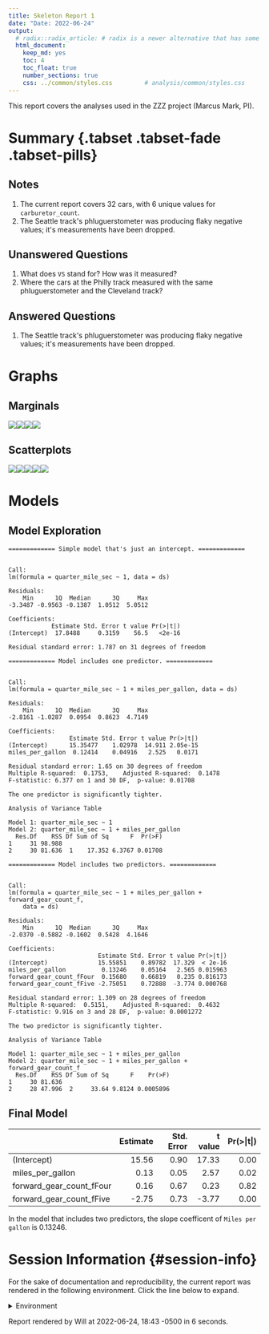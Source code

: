 ```yaml
---
title: Skeleton Report 1
date: "Date: 2022-06-24"
output:
  # radix::radix_article: # radix is a newer alternative that has some advantages over `html_document`.
  html_document:
    keep_md: yes
    toc: 4
    toc_float: true
    number_sections: true
    css: ../common/styles.css         # analysis/common/styles.css
---
```


This report covers the analyses used in the ZZZ project (Marcus Mark, PI).

<!--  Set the working directory to the repository's base directory; this assumes the report is nested inside of two directories.-->


<!-- Set the report-wide options, and point to the external code file. -->


<!-- Load 'sourced' R files.  Suppress the output when loading sources. -->


<!-- Load packages, or at least verify they're available on the local machine.  Suppress the output when loading packages. -->


<!-- Load any global functions and variables declared in the R file.  Suppress the output. -->


<!-- Declare any global functions specific to a Rmd output.  Suppress the output. -->


<!-- Load the datasets.   -->


<!-- Tweak the datasets.   -->


Summary {.tabset .tabset-fade .tabset-pills}
===========================================================================

Notes
---------------------------------------------------------------------------

1. The current report covers 32 cars, with 6 unique values for `carburetor_count`.
1. The Seattle track's phluguerstometer was producing flaky negative values; it's measurements have been dropped.


Unanswered Questions
---------------------------------------------------------------------------

1. What does `VS` stand for?  How was it measured?
1. Where the cars at the Philly track measured with the same phluguerstometer and the Cleveland track?


Answered Questions
---------------------------------------------------------------------------

1. The Seattle track's phluguerstometer was producing flaky negative values; it's measurements have been dropped.


Graphs
===========================================================================


Marginals
---------------------------------------------------------------------------

![](figure-png/marginals-1.png)<!-- -->![](figure-png/marginals-2.png)<!-- -->![](figure-png/marginals-3.png)<!-- -->![](figure-png/marginals-4.png)<!-- -->


Scatterplots
---------------------------------------------------------------------------

![](figure-png/scatterplots-1.png)<!-- -->![](figure-png/scatterplots-2.png)<!-- -->![](figure-png/scatterplots-3.png)<!-- -->![](figure-png/scatterplots-4.png)<!-- -->![](figure-png/scatterplots-5.png)<!-- -->


Models
===========================================================================

Model Exploration
---------------------------------------------------------------------------

```
============= Simple model that's just an intercept. =============
```

```

Call:
lm(formula = quarter_mile_sec ~ 1, data = ds)

Residuals:
    Min      1Q  Median      3Q     Max 
-3.3487 -0.9563 -0.1387  1.0512  5.0512 

Coefficients:
            Estimate Std. Error t value Pr(>|t|)
(Intercept)  17.8488     0.3159    56.5   <2e-16

Residual standard error: 1.787 on 31 degrees of freedom
```

```
============= Model includes one predictor. =============
```

```

Call:
lm(formula = quarter_mile_sec ~ 1 + miles_per_gallon, data = ds)

Residuals:
    Min      1Q  Median      3Q     Max 
-2.8161 -1.0287  0.0954  0.8623  4.7149 

Coefficients:
                 Estimate Std. Error t value Pr(>|t|)
(Intercept)      15.35477    1.02978  14.911 2.05e-15
miles_per_gallon  0.12414    0.04916   2.525   0.0171

Residual standard error: 1.65 on 30 degrees of freedom
Multiple R-squared:  0.1753,	Adjusted R-squared:  0.1478 
F-statistic: 6.377 on 1 and 30 DF,  p-value: 0.01708
```

```
The one predictor is significantly tighter.
```

```
Analysis of Variance Table

Model 1: quarter_mile_sec ~ 1
Model 2: quarter_mile_sec ~ 1 + miles_per_gallon
  Res.Df    RSS Df Sum of Sq      F  Pr(>F)
1     31 98.988                            
2     30 81.636  1    17.352 6.3767 0.01708
```

```
============= Model includes two predictors. =============
```

```

Call:
lm(formula = quarter_mile_sec ~ 1 + miles_per_gallon + forward_gear_count_f, 
    data = ds)

Residuals:
    Min      1Q  Median      3Q     Max 
-2.0370 -0.5882 -0.1602  0.5428  4.1646 

Coefficients:
                         Estimate Std. Error t value Pr(>|t|)
(Intercept)              15.55851    0.89782  17.329  < 2e-16
miles_per_gallon          0.13246    0.05164   2.565 0.015963
forward_gear_count_fFour  0.15680    0.66819   0.235 0.816173
forward_gear_count_fFive -2.75051    0.72888  -3.774 0.000768

Residual standard error: 1.309 on 28 degrees of freedom
Multiple R-squared:  0.5151,	Adjusted R-squared:  0.4632 
F-statistic: 9.916 on 3 and 28 DF,  p-value: 0.0001272
```

```
The two predictor is significantly tighter.
```

```
Analysis of Variance Table

Model 1: quarter_mile_sec ~ 1 + miles_per_gallon
Model 2: quarter_mile_sec ~ 1 + miles_per_gallon + forward_gear_count_f
  Res.Df    RSS Df Sum of Sq      F    Pr(>F)
1     30 81.636                              
2     28 47.996  2     33.64 9.8124 0.0005896
```


Final Model
---------------------------------------------------------------------------


|                         | Estimate| Std. Error| t value| Pr(>&#124;t&#124;)|
|:------------------------|--------:|----------:|-------:|------------------:|
|(Intercept)              |    15.56|       0.90|   17.33|               0.00|
|miles_per_gallon         |     0.13|       0.05|    2.57|               0.02|
|forward_gear_count_fFour |     0.16|       0.67|    0.23|               0.82|
|forward_gear_count_fFive |    -2.75|       0.73|   -3.77|               0.00|

In the model that includes two predictors, the slope coefficent of `Miles per gallon` is 0.13246.


Session Information {#session-info}
===========================================================================

For the sake of documentation and reproducibility, the current report was rendered in the following environment.  Click the line below to expand.

<details>
  <summary>Environment <span class="glyphicon glyphicon-plus-sign"></span></summary>

```
- Session info ------------------------------------------------------
 setting  value
 version  R version 4.2.0 Patched (2022-05-03 r82313 ucrt)
 os       Windows >= 8 x64 (build 9200)
 system   x86_64, mingw32
 ui       RStudio
 language (EN)
 collate  English_United States.1252
 ctype    English_United States.1252
 tz       America/Chicago
 date     2022-06-24
 rstudio  2022.02.3+492 Prairie Trillium (desktop)
 pandoc   2.17.1.1 @ C:/Program Files/RStudio/bin/quarto/bin/ (via rmarkdown)

- Packages ----------------------------------------------------------
 ! package     * version    date (UTC) lib source
 D archive       1.1.5      2022-05-06 [1] CRAN (R 4.2.0)
   assertthat    0.2.1      2019-03-21 [1] CRAN (R 4.2.0)
   backports     1.4.1      2021-12-13 [1] CRAN (R 4.2.0)
   bit           4.0.4      2020-08-04 [1] CRAN (R 4.2.0)
   bit64         4.0.5      2020-08-30 [1] CRAN (R 4.2.0)
   blob          1.2.3      2022-04-10 [1] CRAN (R 4.2.0)
   brio          1.1.3      2021-11-30 [1] CRAN (R 4.2.0)
   bslib         0.3.1      2021-10-06 [1] CRAN (R 4.2.0)
   cachem        1.0.6      2021-08-19 [1] CRAN (R 4.2.0)
   callr         3.7.0      2021-04-20 [1] CRAN (R 4.2.0)
   checkmate     2.1.0      2022-04-21 [1] CRAN (R 4.2.0)
   cli           3.3.0      2022-04-25 [1] CRAN (R 4.2.0)
   colorspace    2.0-3      2022-02-21 [1] CRAN (R 4.2.0)
   config        0.3.1      2020-12-17 [1] CRAN (R 4.2.0)
   crayon        1.5.1      2022-03-26 [1] CRAN (R 4.2.0)
   DBI           1.1.3      2022-06-18 [1] CRAN (R 4.2.0)
   desc          1.4.1      2022-03-06 [1] CRAN (R 4.2.0)
   devtools      2.4.3      2021-11-30 [1] CRAN (R 4.2.0)
   digest        0.6.29     2021-12-01 [1] CRAN (R 4.1.2)
   dplyr         1.0.9      2022-04-28 [1] CRAN (R 4.2.0)
   ellipsis      0.3.2      2021-04-29 [1] CRAN (R 4.1.0)
   evaluate      0.15       2022-02-18 [1] CRAN (R 4.2.0)
   fansi         1.0.3      2022-03-24 [1] CRAN (R 4.1.3)
   farver        2.1.0      2021-02-28 [1] CRAN (R 4.2.0)
   fastmap       1.1.0      2021-01-25 [1] CRAN (R 4.1.0)
   fs            1.5.2      2021-12-08 [1] CRAN (R 4.1.2)
   generics      0.1.2      2022-01-31 [1] CRAN (R 4.2.0)
   ggplot2     * 3.3.6      2022-05-03 [1] CRAN (R 4.2.0)
   glue          1.6.2      2022-02-24 [1] CRAN (R 4.1.2)
   gtable        0.3.0      2019-03-25 [1] CRAN (R 4.2.0)
   highr         0.9        2021-04-16 [1] CRAN (R 4.2.0)
   hms           1.1.1      2021-09-26 [1] CRAN (R 4.2.0)
   htmltools     0.5.2      2021-08-25 [1] CRAN (R 4.2.0)
   import        1.3.0      2022-05-23 [1] CRAN (R 4.2.0)
   jquerylib     0.1.4      2021-04-26 [1] CRAN (R 4.2.0)
   jsonlite      1.8.0      2022-02-22 [1] CRAN (R 4.1.2)
   knitr       * 1.39       2022-04-26 [1] CRAN (R 4.2.0)
   labeling      0.4.2      2020-10-20 [1] CRAN (R 4.2.0)
   lattice       0.20-45    2021-09-22 [2] CRAN (R 4.2.0)
   lifecycle     1.0.1      2021-09-24 [1] CRAN (R 4.2.0)
   lubridate     1.8.0      2021-10-07 [1] CRAN (R 4.2.0)
   magrittr      2.0.3      2022-03-30 [1] CRAN (R 4.1.3)
   Matrix        1.4-1      2022-03-23 [1] CRAN (R 4.2.0)
   memoise       2.0.1      2021-11-26 [1] CRAN (R 4.2.0)
   mgcv          1.8-40     2022-03-29 [1] CRAN (R 4.2.0)
   munsell       0.5.0      2018-06-12 [1] CRAN (R 4.2.0)
   nlme          3.1-157    2022-03-25 [2] CRAN (R 4.2.0)
   odbc          1.3.3      2021-11-30 [1] CRAN (R 4.2.0)
   OuhscMunge    0.2.0.9015 2021-10-20 [1] Github (OuhscBbmc/OuhscMunge@4e04b6f)
   pillar        1.7.0      2022-02-01 [1] CRAN (R 4.2.0)
   pkgbuild      1.3.1      2021-12-20 [1] CRAN (R 4.2.0)
   pkgconfig     2.0.3      2019-09-22 [1] CRAN (R 4.2.0)
   pkgload       1.2.4      2021-11-30 [1] CRAN (R 4.2.0)
   png           0.1-7      2013-12-03 [1] CRAN (R 4.2.0)
   prettyunits   1.1.1      2020-01-24 [1] CRAN (R 4.2.0)
   processx      3.6.1      2022-06-17 [1] CRAN (R 4.2.0)
   ps            1.7.1      2022-06-18 [1] CRAN (R 4.2.0)
   purrr         0.3.4      2020-04-17 [1] CRAN (R 4.1.0)
   R6            2.5.1      2021-08-19 [1] CRAN (R 4.2.0)
   Rcpp          1.0.8.3    2022-03-17 [1] CRAN (R 4.2.0)
   readr         2.1.2      2022-01-30 [1] CRAN (R 4.2.0)
   remotes       2.4.2      2021-11-30 [1] CRAN (R 4.2.0)
   reticulate    1.25       2022-05-11 [1] CRAN (R 4.2.0)
   rlang         1.0.2      2022-03-04 [1] CRAN (R 4.1.2)
   rmarkdown     2.14       2022-04-25 [1] CRAN (R 4.2.0)
   rprojroot     2.0.3      2022-04-02 [1] CRAN (R 4.2.0)
   RSQLite       2.2.14     2022-05-07 [1] CRAN (R 4.2.0)
   rstudioapi    0.13       2020-11-12 [1] CRAN (R 4.2.0)
   sass          0.4.1      2022-03-23 [1] CRAN (R 4.2.0)
   scales        1.2.0      2022-04-13 [1] CRAN (R 4.2.0)
   sessioninfo   1.2.2      2021-12-06 [1] CRAN (R 4.2.0)
   stringi       1.7.6      2021-11-29 [1] CRAN (R 4.2.0)
   stringr       1.4.0      2019-02-10 [1] CRAN (R 4.2.0)
   testit        0.13       2021-04-14 [1] CRAN (R 4.2.0)
   testthat      3.1.4      2022-04-26 [1] CRAN (R 4.1.3)
   tibble        3.1.7      2022-05-03 [1] CRAN (R 4.2.0)
   tidyr         1.2.0      2022-02-01 [1] CRAN (R 4.2.0)
   tidyselect    1.1.2      2022-02-21 [1] CRAN (R 4.2.0)
   tzdb          0.3.0      2022-03-28 [1] CRAN (R 4.2.0)
   usethis       2.1.6      2022-05-25 [1] CRAN (R 4.2.0)
   utf8          1.2.2      2021-07-24 [1] CRAN (R 4.1.0)
   vctrs         0.4.1      2022-04-13 [1] CRAN (R 4.1.3)
   viridisLite   0.4.0      2021-04-13 [1] CRAN (R 4.2.0)
   vroom         1.5.7      2021-11-30 [1] CRAN (R 4.2.0)
   withr         2.5.0      2022-03-03 [1] CRAN (R 4.2.0)
   xfun          0.31       2022-05-10 [1] CRAN (R 4.2.0)
   yaml          2.3.5      2022-02-21 [1] CRAN (R 4.2.0)
   zoo           1.8-10     2022-04-15 [1] CRAN (R 4.2.0)

 [1] D:/Projects/RLibraries
 [2] C:/Program Files/R/R-4.2.0patched/library

 D -- DLL MD5 mismatch, broken installation.

---------------------------------------------------------------------
```
</details>



Report rendered by Will at 2022-06-24, 18:43 -0500 in 6 seconds.
